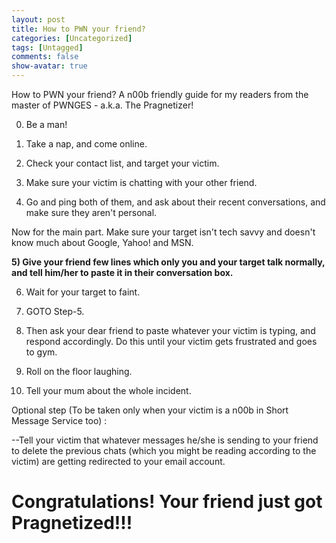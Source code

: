 ```yaml
---
layout: post
title: How to PWN your friend?
categories: [Uncategorized]
tags: [Untagged]
comments: false
show-avatar: true
---
```


How to PWN your friend? A n00b friendly guide for my readers from the master of PWNGES - a.k.a. The Pragnetizer!

0) Be a man!

1) Take a nap, and come online.

2) Check your contact list, and target your victim.

3) Make sure your victim is chatting with your other friend.

4) Go and ping both of them, and ask about their recent conversations, and make sure they aren't personal.

Now for the main part. Make sure your target isn't tech savvy and doesn't know much about Google, Yahoo! and MSN.

<strong>5) Give your friend few lines which only you and your target talk normally, and tell him/her to paste it in their conversation box.</strong>

6) Wait for your target to faint.

7) GOTO Step-5.

8) Then ask your dear friend to paste whatever your victim is typing, and respond accordingly. Do this until your victim gets frustrated and goes to gym.

9) Roll on the floor laughing.

10) Tell your mum about the whole incident.

Optional step (To be taken only when your victim is a n00b in Short Message Service too) :

--Tell your victim that whatever messages he/she is sending to your friend to delete the previous chats (which you might be reading according to the victim) are getting redirected to your email account.
<h1>Congratulations! Your friend just got Pragnetized!!!</h1>